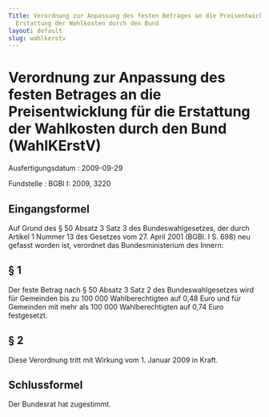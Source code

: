 ```yaml
---
Title: Verordnung zur Anpassung des festen Betrages an die Preisentwicklung für die
  Erstattung der Wahlkosten durch den Bund
layout: default
slug: wahlkerstv
---
```


# Verordnung zur Anpassung des festen Betrages an die Preisentwicklung für die Erstattung der Wahlkosten durch den Bund (WahlKErstV)

Ausfertigungsdatum
:   2009-09-29

Fundstelle
:   BGBl I: 2009, 3220


## Eingangsformel

Auf Grund des § 50 Absatz 3 Satz 3 des Bundeswahlgesetzes, der durch
Artikel 1 Nummer 13 des Gesetzes vom 27. April 2001 (BGBl. I S. 698)
neu gefasst worden ist, verordnet das Bundesministerium des Innern:


## § 1

Der feste Betrag nach § 50 Absatz 3 Satz 2 des Bundeswahlgesetzes wird
für Gemeinden bis zu 100 000 Wahlberechtigten auf 0,48 Euro und für
Gemeinden mit mehr als 100 000 Wahlberechtigten auf 0,74 Euro
festgesetzt.


## § 2

Diese Verordnung tritt mit Wirkung vom 1. Januar 2009 in Kraft.


## Schlussformel

Der Bundesrat hat zugestimmt.

